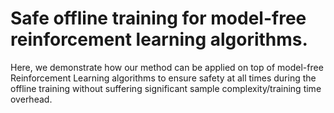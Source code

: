 # Safe offline training for model-free reinforcement learning algorithms.

Here, we demonstrate how our method can be applied on top of model-free Reinforcement Learning algorithms to ensure safety at all times during the offline training without suffering significant sample complexity/training time overhead.
